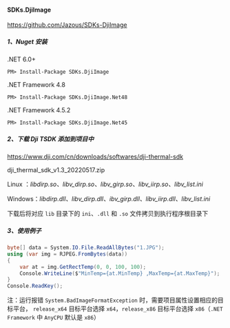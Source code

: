 #### SDKs.DjiImage

https://github.com/Jazous/SDKs-DjiImage

##### 1、Nuget 安装

.NET 6.0+

```shell
PM> Install-Package SDKs.DjiImage
```

.NET Framework 4.8

```shell
PM> Install-Package SDKs.DjiImage.Net48
```

.NET Framework 4.5.2

```shell
PM> Install-Package SDKs.DjiImage.Net45
```

##### 2、下载 Dji TSDK 添加到项目中

https://www.dji.com/cn/downloads/softwares/dji-thermal-sdk

dji_thermal_sdk_v1.3_20220517.zip

Linux ：*libdirp.so、libv_dirp.so、libv_girp.so、libv_iirp.so、libv_list.ini*

Windows：*libdirp.dll、libv_dirp.dll、ibv_girp.dll、libv_iirp.dll、libv_list.ini*

下载后将对应 `lib` 目录下的 `ini`、`.dll` 和 `.so` 文件拷贝到执行程序根目录下

##### 3、使用例子

```c#
byte[] data = System.IO.File.ReadAllBytes("1.JPG");
using (var img = RJPEG.FromBytes(data))
{
    var at = img.GetRectTemp(0, 0, 100, 100);
    Console.WriteLine($"MinTemp={at.MinTemp} ,MaxTemp={at.MaxTemp}");
}
Console.ReadKey();
```

注：运行报错 `System.BadImageFormatException` 时，需要项目属性设置相应的目标平台， `release_x64` 目标平台选择 `x64`，`release_x86` 目标平台选择 `x86`（`.NET Framework` 中 `AnyCPU` 默认是 `x86`）